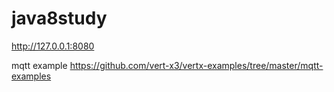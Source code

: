 # java8study

http://127.0.0.1:8080

mqtt example  https://github.com/vert-x3/vertx-examples/tree/master/mqtt-examples